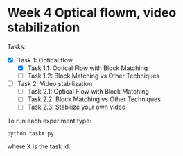 # Week 4 Optical flowm, video stabilization

Tasks:

- [x] Task 1: Optical flow
  - [x] Task 1.1: Optical Flow with Block Matching
  - [ ] Task 1.2: Block Matching vs Other Techniques
- [ ] Task 2: Video stabilization
  - [ ] Task 2.1: Optical Flow with Block Matching
  - [ ] Task 2.2: Block Matching vs Other Techniques
  - [ ] Task 2.3: Stabilize your own video

To run each experiment type:

    python taskX.py 
  
where X is the task id.
